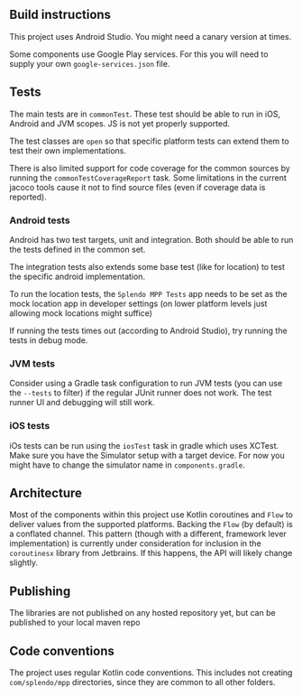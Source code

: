 ## Build instructions

This project uses Android Studio. You might need a canary version at times. 

Some components use Google Play services. For this you will need to supply your own `google-services.json` file.

## Tests

The main tests are in `commonTest`. These test should be able to run in iOS, Android and JVM scopes. JS is not yet properly supported.

The test classes are `open` so that specific platform tests can extend them to test their own implementations.

There is also limited support for code coverage for the common sources by running the `commonTestCoverageReport` task. Some limitations in the current jacoco tools cause it not to find source files (even if coverage data is reported).

### Android tests

Android has two test targets, unit and integration. Both should be able to run the tests defined in the common set.

The integration tests also extends some base test (like for location) to test the specific android implementation. 

To run the location tests, the `Splendo MPP Tests` app needs to be set as the mock location app in developer settings (on lower platform levels just allowing mock locations might suffice)

If running the tests times out (according to Android Studio), try running the tests in debug mode.

### JVM tests

Consider using a Gradle task configuration to run JVM tests (you can use the `--tests` to filter) if the regular JUnit runner does not work. The test runner UI and debugging will still work.

### iOS tests

iOs tests can be run using the `iosTest` task in gradle which uses XCTest. 
Make sure you have the Simulator setup with a target device. For now you might have to change the simulator name in `components.gradle`.
 
## Architecture

Most of the components within this project use Kotlin coroutines and `Flow` to deliver values from the supported platforms. Backing the `Flow` (by default) is a conflated channel. This pattern (though with a different, framework lever implementation) is currently under consideration for inclusion in the `coroutinesx` library from Jetbrains. If this happens, the API will likely change slightly.
 
## Publishing

The libraries are not published on any hosted repository yet, but can be published to your local maven repo  
 
## Code conventions

The project uses regular Kotlin code conventions. This includes not creating `com/splendo/mpp` directories, since they are common to all other folders.